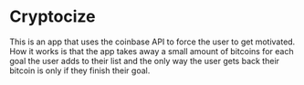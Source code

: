 # Cryptocize
This is an app that uses the coinbase API to force the user to get motivated. How it works is that the app takes
away a small amount of bitcoins for each goal the user adds to their list and the only way the user gets back their bitcoin 
is only if they finish their goal.

